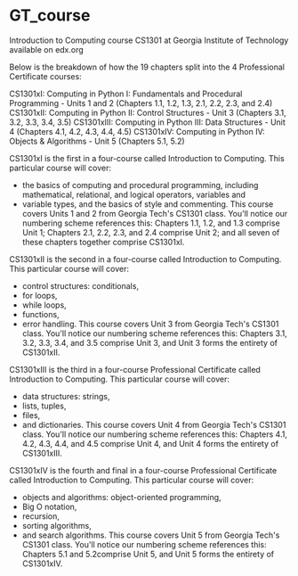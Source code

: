 # GT_course
Introduction to Computing course CS1301 at Georgia Institute of Technology available on edx.org

Below is the breakdown of how the 19 chapters split into the 4 Professional Certificate courses:

CS1301xI: Computing in Python I: Fundamentals and Procedural Programming - Units 1 and 2 (Chapters 1.1, 1.2, 1.3, 2.1, 2.2, 2.3, and 2.4)
CS1301xII: Computing in Python II: Control Structures - Unit 3 (Chapters 3.1, 3.2, 3.3, 3.4, 3.5)
CS1301xIII: Computing in Python III: Data Structures - Unit 4 (Chapters 4.1, 4.2, 4.3, 4.4, 4.5)
CS1301xIV: Computing in Python IV: Objects & Algorithms - Unit 5 (Chapters 5.1, 5.2)

CS1301xI is the first in a four-course called Introduction to Computing. This particular course will cover:
- the basics of computing and procedural programming, including mathematical, relational, and logical operators, variables and
- variable types, and the basics of style and commenting.
This course covers Units 1 and 2 from Georgia Tech's CS1301 class. You'll notice our numbering scheme references this: Chapters 1.1, 1.2, and 1.3 comprise Unit 1; Chapters 2.1, 2.2, 2.3, and 2.4 comprise Unit 2; and all seven of these chapters together comprise CS1301xI.

CS1301xII is the second in a four-course called Introduction to Computing. This particular course will cover:
- control structures: conditionals, 
- for loops, 
- while loops, 
- functions, 
- error handling. 
This course covers Unit 3 from Georgia Tech's CS1301 class. You'll notice our numbering scheme references this: Chapters 3.1, 3.2, 3.3, 3.4, and 3.5 comprise Unit 3, and Unit 3 forms the entirety of CS1301xII.

CS1301xIII is the third in a four-course Professional Certificate called Introduction to Computing. This particular course will cover:
- data structures: strings, 
- lists, tuples, 
- files, 
- and dictionaries. 
This course covers Unit 4 from Georgia Tech's CS1301 class. You'll notice our numbering scheme references this: Chapters 4.1, 4.2, 4.3, 4.4, and 4.5 comprise Unit 4, and Unit 4 forms the entirety of CS1301xIII.

CS1301xIV is the fourth and final in a four-course Professional Certificate called Introduction to Computing. This particular course will cover:
- objects and algorithms: object-oriented programming, 
- Big O notation, 
- recursion, 
- sorting algorithms, 
- and search algorithms. 
This course covers Unit 5 from Georgia Tech's CS1301 class. You'll notice our numbering scheme references this: Chapters 5.1 and 5.2comprise Unit 5, and Unit 5 forms the entirety of CS1301xIV.
